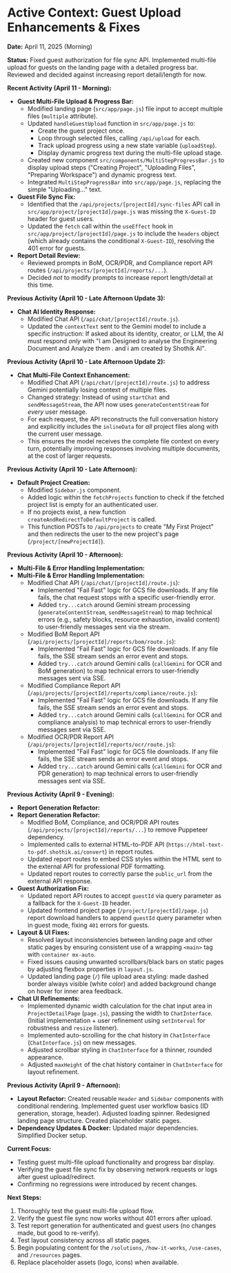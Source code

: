 # Active Context: Guest Upload Enhancements & Fixes

**Date:** April 11, 2025 (Morning)

**Status:** Fixed guest authorization for file sync API. Implemented multi-file upload for guests on the landing page with a detailed progress bar. Reviewed and decided against increasing report detail/length for now.

**Recent Activity (April 11 - Morning):**
- **Guest Multi-File Upload & Progress Bar:**
    - Modified landing page (`src/app/page.js`) file input to accept multiple files (`multiple` attribute).
    - Updated `handleGuestUpload` function in `src/app/page.js` to:
        - Create the guest project once.
        - Loop through selected files, calling `/api/upload` for each.
        - Track upload progress using a new state variable (`uploadStep`).
        - Display dynamic progress text during the multi-file upload stage.
    - Created new component `src/components/MultiStepProgressBar.js` to display upload steps ("Creating Project", "Uploading Files", "Preparing Workspace") and dynamic progress text.
    - Integrated `MultiStepProgressBar` into `src/app/page.js`, replacing the simple "Uploading..." text.
- **Guest File Sync Fix:**
    - Identified that the `/api/projects/[projectId]/sync-files` API call in `src/app/project/[projectId]/page.js` was missing the `X-Guest-ID` header for guest users.
    - Updated the `fetch` call within the `useEffect` hook in `src/app/project/[projectId]/page.js` to include the `headers` object (which already contains the conditional `X-Guest-ID`), resolving the 401 error for guests.
- **Report Detail Review:**
    - Reviewed prompts in BoM, OCR/PDR, and Compliance report API routes (`/api/projects/[projectId]/reports/...`).
    - Decided *not* to modify prompts to increase report length/detail at this time.

**Previous Activity (April 10 - Late Afternoon Update 3):**
- **Chat AI Identity Response:**
    - Modified Chat API (`/api/chat/[projectId]/route.js`).
    - Updated the `contextText` sent to the Gemini model to include a specific instruction: If asked about its identity, creator, or LLM, the AI must respond *only* with "I am Designed to analyse the Engineering Document and Analyze them . and i am created by Shothik AI".

**Previous Activity (April 10 - Late Afternoon Update 2):**
- **Chat Multi-File Context Enhancement:**
    - Modified Chat API (`/api/chat/[projectId]/route.js`) to address Gemini potentially losing context of multiple files.
    - Changed strategy: Instead of using `startChat` and `sendMessageStream`, the API now uses `generateContentStream` for *every* user message.
    - For each request, the API reconstructs the full conversation history and explicitly includes the `inlineData` for *all* project files along with the current user message.
    - This ensures the model receives the complete file context on every turn, potentially improving responses involving multiple documents, at the cost of larger requests.

**Previous Activity (April 10 - Late Afternoon):**
- **Default Project Creation:**
    - Modified `Sidebar.js` component.
    - Added logic within the `fetchProjects` function to check if the fetched project list is empty for an authenticated user.
    - If no projects exist, a new function `createAndRedirectToDefaultProject` is called.
    - This function POSTs to `/api/projects` to create "My First Project" and then redirects the user to the new project's page (`/project/[newProjectId]`).

**Previous Activity (April 10 - Afternoon):**
- **Multi-File & Error Handling Implementation:**
- **Multi-File & Error Handling Implementation:**
    - Modified Chat API (`/api/chat/[projectId]/route.js`):
        - Implemented "Fail Fast" logic for GCS file downloads. If any file fails, the chat request stops with a specific user-friendly error.
        - Added `try...catch` around Gemini stream processing (`generateContentStream`, `sendMessageStream`) to map technical errors (e.g., safety blocks, resource exhaustion, invalid content) to user-friendly messages sent via the stream.
    - Modified BoM Report API (`/api/projects/[projectId]/reports/bom/route.js`):
        - Implemented "Fail Fast" logic for GCS file downloads. If any file fails, the SSE stream sends an error event and stops.
        - Added `try...catch` around Gemini calls (`callGemini` for OCR and BoM generation) to map technical errors to user-friendly messages sent via SSE.
    - Modified Compliance Report API (`/api/projects/[projectId]/reports/compliance/route.js`):
        - Implemented "Fail Fast" logic for GCS file downloads. If any file fails, the SSE stream sends an error event and stops.
        - Added `try...catch` around Gemini calls (`callGemini` for OCR and compliance analysis) to map technical errors to user-friendly messages sent via SSE.
    - Modified OCR/PDR Report API (`/api/projects/[projectId]/reports/ocr/route.js`):
        - Implemented "Fail Fast" logic for GCS file downloads. If any file fails, the SSE stream sends an error event and stops.
        - Added `try...catch` around Gemini calls (`callGemini` for OCR and PDR generation) to map technical errors to user-friendly messages sent via SSE.

**Previous Activity (April 9 - Evening):**
- **Report Generation Refactor:**
- **Report Generation Refactor:**
    - Modified BoM, Compliance, and OCR/PDR API routes (`/api/projects/[projectId]/reports/...`) to remove Puppeteer dependency.
    - Implemented calls to external HTML-to-PDF API (`https://html-text-to-pdf.shothik.ai/convert`) in report routes.
    - Updated report routes to embed CSS styles within the HTML sent to the external API for professional PDF formatting.
    - Updated report routes to correctly parse the `public_url` from the external API response.
- **Guest Authorization Fix:**
    - Updated report API routes to accept `guestId` via query parameter as a fallback for the `X-Guest-ID` header.
    - Updated frontend project page (`/project/[projectId]/page.js`) report download handlers to append `guestId` query parameter when in guest mode, fixing `401` errors for guests.
- **Layout & UI Fixes:**
    - Resolved layout inconsistencies between landing page and other static pages by ensuring consistent use of a wrapping `<main>` tag with `container mx-auto`.
    - Fixed issues causing unwanted scrollbars/black bars on static pages by adjusting flexbox properties in `layout.js`.
    - Updated landing page (`/`) file upload area styling: made dashed border always visible (white color) and added background change on hover for inner area feedback.
- **Chat UI Refinements:**
    - Implemented dynamic width calculation for the chat input area in `ProjectDetailPage` (`page.js`), passing the width to `ChatInterface`. (Initial implementation + user refinement using `setInterval` for robustness and `resize` listener).
    - Implemented auto-scrolling for the chat history in `ChatInterface` (`ChatInterface.js`) on new messages.
    - Adjusted scrollbar styling in `ChatInterface` for a thinner, rounded appearance.
    - Adjusted `maxHeight` of the chat history container in `ChatInterface` for layout refinement.

**Previous Activity (April 9 - Afternoon):**
- **Layout Refactor:** Created reusable `Header` and `Sidebar` components with conditional rendering. Implemented guest user workflow basics (ID generation, storage, header). Adjusted loading spinner. Redesigned landing page structure. Created placeholder static pages.
- **Dependency Updates & Docker:** Updated major dependencies. Simplified Docker setup.

**Current Focus:**
- Testing guest multi-file upload functionality and progress bar display.
- Verifying the guest file sync fix by observing network requests or logs after guest upload/redirect.
- Confirming no regressions were introduced by recent changes.

**Next Steps:**
1.  Thoroughly test the guest multi-file upload flow.
2.  Verify the guest file sync now works without 401 errors after upload.
3.  Test report generation for authenticated and guest users (no changes made, but good to re-verify).
4.  Test layout consistency across all static pages.
5.  Begin populating content for the `/solutions`, `/how-it-works`, `/use-cases`, and `/resources` pages.
6.  Replace placeholder assets (logo, icons) when available.
